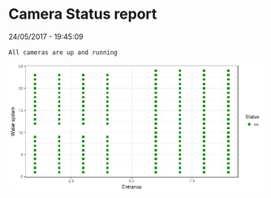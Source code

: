 Camera Status report
================
24/05/2017 - 19:45:09

    All cameras are up and running

![](camreport_files/figure-markdown_github/unnamed-chunk-2-1.png)
